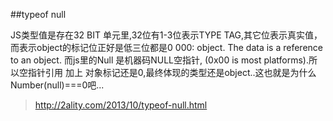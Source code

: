##typeof null

JS类型值是存在32 BIT 单元里,32位有1-3位表示TYPE TAG,其它位表示真实值，而表示object的标记位正好是低三位都是0
000: object. The data is a reference to an object.
而js里的Null 是机器码NULL空指针, (0x00 is most platforms).所以空指针引用 加上 对象标记还是0,最终体现的类型还是object..这也就是为什么Number(null)===0吧...

> http://2ality.com/2013/10/typeof-null.html